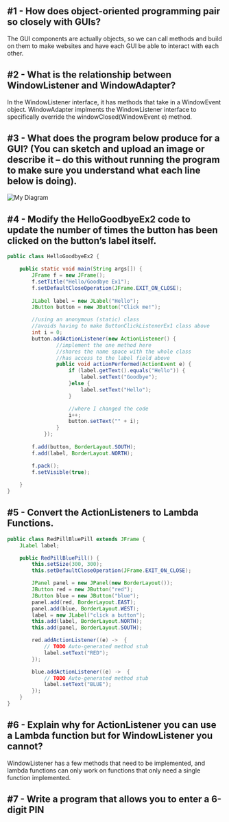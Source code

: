 ## #1 - How does object-oriented programming pair so closely with GUIs?
The GUI components are actually objects, so we can call methods and build on them to make websites and have each GUI be able to interact with each other.

## #2 - What is the relationship between WindowListener and WindowAdapter?
In the WindowListener interface, it has methods that take in a WindowEvent object. WindowAdapter implments the WindowListener interface to specifically override the windowClosed(WindowEvent e) method. 

## #3 - What does the program below produce for a GUI? (You can sketch and upload an image or describe it – do this without running the program to make sure you understand what each line below is doing).
![My Diagram]()
## #4 - Modify the HelloGoodbyeEx2 code to update the number of times the button has been clicked on the button’s label itself.
```Java
public class HelloGoodbyeEx2 {

    public static void main(String args[]) {
        JFrame f = new JFrame();
        f.setTitle("Hello/Goodbye Ex1");
        f.setDefaultCloseOperation(JFrame.EXIT_ON_CLOSE);
        
        JLabel label = new JLabel("Hello");
        JButton button = new JButton("Click me!");

        //using an anonymous (static) class
        //avoids having to make ButtonClickListenerEx1 class above
        int i = 0;
        button.addActionListener(new ActionListener() {
                //implement the one method here
                //shares the name space with the whole class
                //has access to the label field above
                public void actionPerformed(ActionEvent e) {
                    if (label.getText().equals("Hello")) {
                        label.setText("Goodbye");
                    }else {
                        label.setText("Hello");
                    }

                    //where I changed the code
                    i++;
                    button.setText("" + i);
                }
            });
        
        f.add(button, BorderLayout.SOUTH);
        f.add(label, BorderLayout.NORTH);

        f.pack();
        f.setVisible(true);
        
    }
}
```
## #5 - Convert the ActionListeners to Lambda Functions.
```Java
public class RedPillBluePill extends JFrame {
    JLabel label;

    public RedPillBluePill() {
        this.setSize(300, 300);
        this.setDefaultCloseOperation(JFrame.EXIT_ON_CLOSE);

        JPanel panel = new JPanel(new BorderLayout());        
        JButton red = new JButton("red");
        JButton blue = new JButton("blue");
        panel.add(red, BorderLayout.EAST);
        panel.add(blue, BorderLayout.WEST);
        label = new JLabel("click a button");
        this.add(label, BorderLayout.NORTH);
        this.add(panel, BorderLayout.SOUTH);

        red.addActionListener((e) ->  {
            // TODO Auto-generated method stub
            label.setText("RED");        
        });

        blue.addActionListener((e) ->  {
            // TODO Auto-generated method stub
            label.setText("BLUE");
        });
    }
}
```

## #6 - Explain why for ActionListener you can use a Lambda function but for WindowListener you cannot?
WindowListener has a few methods that need to be implemented, and lambda functions can only work on functions that only need a single function implemented. 

## #7 - Write a program that allows you to enter a 6-digit PIN
```Java

```
